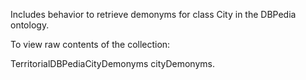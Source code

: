 Includes behavior to retrieve demonyms for class City in the DBPedia ontology.

To view raw  contents of the collection:

TerritorialDBPediaCityDemonyms cityDemonyms.
